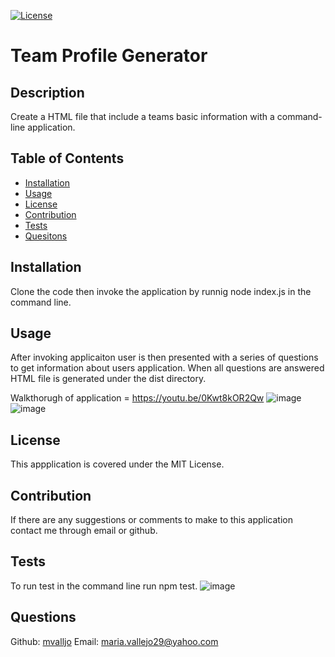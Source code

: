 [![License](https://img.shields.io/badge/License-MIT-yellow.svg)](https://spdx.org/licenses/MIT.html)
# Team Profile Generator
## Description
Create a HTML file that include a teams basic information with a command-line application.
## Table of Contents
- [Installation](#installation)
- [Usage](#usage)
- [License](#license)
- [Contribution](#contribution)
- [Tests](#tests)
- [Quesitons](#questions)
## Installation
Clone the code then invoke the application by runnig node index.js in the command line.
## Usage
After invoking applicaiton user is then presented with a series of questions to get information about users application. When all questions are answered HTML file is generated  under the dist directory.

Walkthorugh of application = https://youtu.be/0Kwt8kOR2Qw
![image](https://user-images.githubusercontent.com/86633258/136315883-cf720d08-77c4-4662-94a7-b7dcf120b57e.png)
![image](https://user-images.githubusercontent.com/86633258/136315709-f29aff47-aec4-4ed7-ada7-3a82733aa3d2.png)
## License
This appplication is covered under the MIT License.
## Contribution
If there are any suggestions or comments to make to this application contact me through email or github.
## Tests
To run test in the command line run npm test.
![image](https://user-images.githubusercontent.com/86633258/136315801-81f8631d-ee91-40a4-a876-bad6a1aeb21b.png)
## Questions
Github: [mvalljo](https://github.com/mvalljo)
Email: maria.vallejo29@yahoo.com
